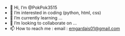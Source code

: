 - 👋 Hi, I’m @PokPok3515
- 👀 I’m interested in coding (python, html, css)
- 🌱 I’m currently learning ...
- 💞️ I’m looking to collaborate on ...
- 📫 How to reach me : email : emgardais01@gmail.com
